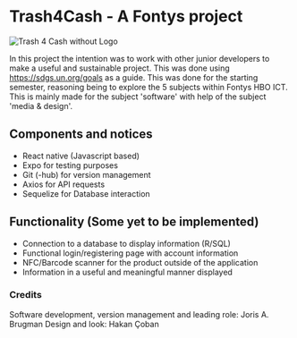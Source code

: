 # Trash4Cash - A Fontys project
![Trash 4 Cash without Logo](https://user-images.githubusercontent.com/57297314/202594313-e1be0708-a59a-47ce-9cfc-6b456a0b2aab.png)

In this project the intention was to work with other junior developers to make a useful and sustainable project. This was done using
https://sdgs.un.org/goals as a guide. This was done for the starting semester, reasoning being to explore the 5 subjects within Fontys HBO ICT.
This is mainly made for the subject 'software' with help of the subject 'media & design'.

## Components and notices

- React native (Javascript based)
- Expo for testing purposes
- Git (-hub) for version management
- Axios for API requests
- Sequelize for Database interaction

## Functionality (Some yet to be implemented)

- Connection to a database to display information (R/SQL)
- Functional login/registering page with account information
- NFC/Barcode scanner for the product outside of the application
- Information in a useful and meaningful manner displayed

### Credits

Software development, version management and leading role: Joris A. Brugman
Design and look: Hakan Çoban
